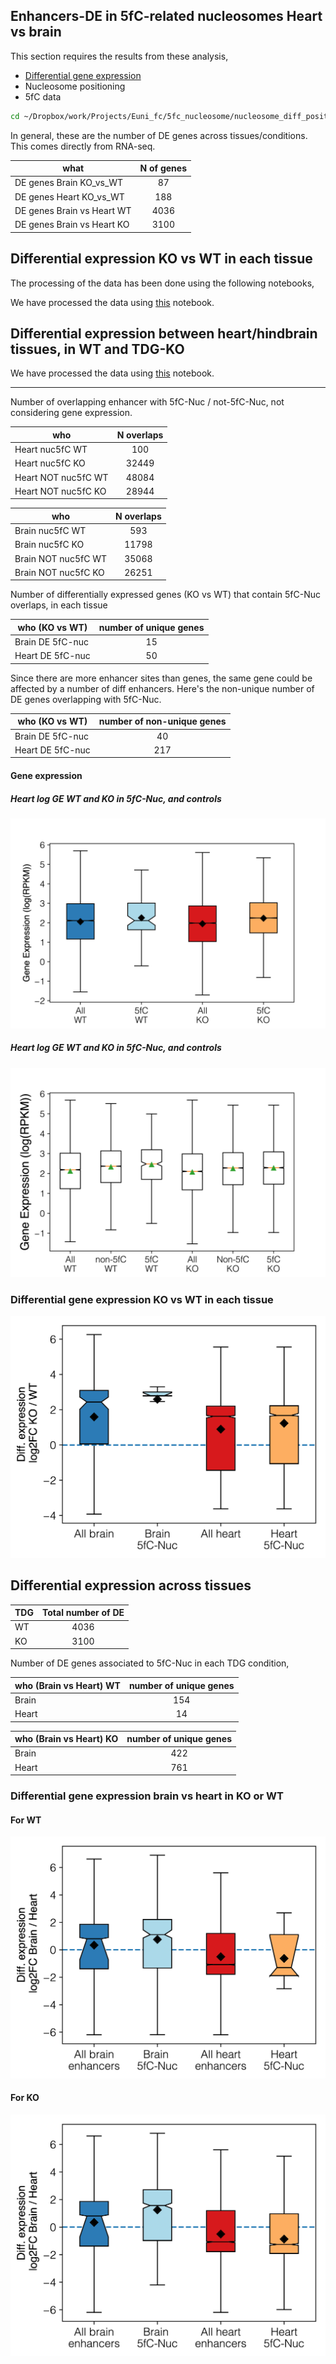 ## Enhancers-DE in 5fC-related nucleosomes Heart vs brain

This section requires the results from these analysis,

-   [Differential gene expression](20170703_RNAseq_heart_brain/README.md)
-   Nucleosome positioning
-   5fC data

```bash
cd ~/Dropbox/work/Projects/Euni_fc/5fc_nucleosome/nucleosome_diff_positions_vs_5fC_heart_vs_brain
```

In general, these are the number of DE genes across tissues/conditions. This
comes directly from RNA-seq.

| what                       | N of genes |
| -------------------------- | :--------: |
| DE genes Brain KO_vs_WT    |     87     |
| DE genes Heart KO_vs_WT    |     188    |
| DE genes Brain vs Heart WT |    4036    |
| DE genes Brain vs Heart KO |    3100    |

## Differential expression KO vs WT in each tissue

The processing of the data has been done using the following notebooks,

We have processed the data using [this](scripts/WT_vs_TDG_KO_DE_in_heart_and_brain.ipynb) notebook.

## Differential expression between heart/hindbrain tissues, in WT and TDG-KO

We have processed the data using [this](scripts/brain_vs_heart_DE_via_RenLab_enhancers.ipynb) notebook.

----

Number of overlapping enhancer with 5fC-Nuc / not-5fC-Nuc, not considering gene
expression.

| who                 | N overlaps |
| ------------------- | :--------: |
| Heart nuc5fC WT     |     100    |
| Heart nuc5fC KO     |    32449   |
| Heart NOT nuc5fC WT |    48084   |
| Heart NOT nuc5fC KO |    28944   |

| who                 | N overlaps |
| ------------------- | :--------: |
| Brain nuc5fC WT     |     593    |
| Brain nuc5fC KO     |    11798   |
| Brain NOT nuc5fC WT |    35068   |
| Brain NOT nuc5fC KO |    26251   |

Number of differentially expressed genes (KO vs WT) that contain
5fC-Nuc overlaps, in each tissue

| who    (KO vs WT) | number of unique genes |
| ----------------- | :--------------------: |
| Brain DE 5fC-nuc  |           15           |
| Heart DE 5fC-nuc  |           50           |

Since there are more enhancer sites than genes, the same gene
could be affected by a number of diff enhancers. Here's the non-unique
number of DE genes overlapping with 5fC-Nuc.

| who  (KO vs WT)  | number of non-unique genes |
| ---------------- | :------------------------: |
| Brain DE 5fC-nuc |             40             |
| Heart DE 5fC-nuc |             217            |

#### Gene expression

##### Heart log GE WT and KO in 5fC-Nuc, and controls

![heart](pictures/boxplot_heart_log_gene_expression_wt_ko_5fc.png)

##### Heart log GE WT and KO in 5fC-Nuc, and controls

![heart](pictures/boxplot_brain_log_gene_expression_wt_ko_5fc.png)

### Differential gene expression KO vs WT in each tissue

![DE ko vs wt tissue](pictures/boxplot_DE_wt_ko_5fc.png)

## Differential expression across tissues

| TDG | Total number of DE |
| --- | :----------------: |
| WT  |        4036        |
| KO  |        3100        |

Number of DE genes associated to 5fC-Nuc in each TDG condition,

| who  (Brain vs Heart) WT | number of unique genes |
| ------------------------ | :--------------------: |
| Brain                    |           154          |
| Heart                    |           14           |

| who  (Brain vs Heart) KO | number of unique genes |
| ------------------------ | :--------------------: |
| Brain                    |           422          |
| Heart                    |           761          |

### Differential gene expression brain vs heart in KO or WT

#### For WT

![DE tissues WT ](pictures/boxplot_DE_tissues_WT_5fc.png)

#### For KO

![DE tissues KO ](pictures/boxplot_DE_tissues_KO_5fc.png)
